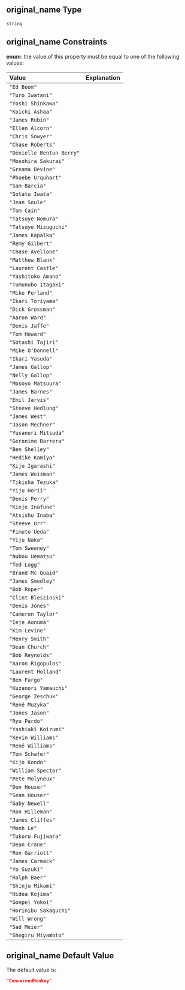 ## original_name Type

`string`

## original_name Constraints

**enum**: the value of this property must be equal to one of the following values:

| Value                     | Explanation |
| :------------------------ | :---------- |
| `"Ed Boom"`               |             |
| `"Turo Iwatani"`          |             |
| `"Yoshi Shinkawa"`        |             |
| `"Koichi Ashaa"`          |             |
| `"James Rubin"`           |             |
| `"Ellen Alcorn"`          |             |
| `"Chris Sowyer"`          |             |
| `"Chase Roberts"`         |             |
| `"Denielle Bentun Berry"` |             |
| `"Mosohira Sakurai"`      |             |
| `"Greama Devine"`         |             |
| `"Phoebe Urquhart"`       |             |
| `"Sam Barcia"`            |             |
| `"Sotatu Iwata"`          |             |
| `"Jean Soule"`            |             |
| `"Tom Cain"`              |             |
| `"Tatsuye Nomura"`        |             |
| `"Tatsuye Mizuguchi"`     |             |
| `"James Kapalka"`         |             |
| `"Remy Gilbert"`          |             |
| `"Chase Avellone"`        |             |
| `"Matthew Blank"`         |             |
| `"Laurent Castle"`        |             |
| `"Yashitoko Amano"`       |             |
| `"Tumunubo Itagaki"`      |             |
| `"Mike Ferland"`          |             |
| `"Ikari Toriyama"`        |             |
| `"Dick Grossman"`         |             |
| `"Aaron Ward"`            |             |
| `"Denis Jaffe"`           |             |
| `"Tom Howard"`            |             |
| `"Sotashi Tajiri"`        |             |
| `"Mike O'Donnell"`        |             |
| `"Ikari Yasuda"`          |             |
| `"James Gallop"`          |             |
| `"Nelly Gallop"`          |             |
| `"Mosoyo Matsuura"`       |             |
| `"James Barnes"`          |             |
| `"Emil Jarvis"`           |             |
| `"Steeve Hedlung"`        |             |
| `"James West"`            |             |
| `"Jason Mechner"`         |             |
| `"Yusanori Mitsuda"`      |             |
| `"Geronimo Barrera"`      |             |
| `"Ben Shelley"`           |             |
| `"Hedike Kamiya"`         |             |
| `"Kijo Igarashi"`         |             |
| `"James Weisman"`         |             |
| `"Tikisha Tezuka"`        |             |
| `"Yiju Horii"`            |             |
| `"Denis Perry"`           |             |
| `"Kieje Inafune"`         |             |
| `"Atsishu Inaba"`         |             |
| `"Steeve Orr"`            |             |
| `"Fimuto Ueda"`           |             |
| `"Yiju Naka"`             |             |
| `"Tom Sweeney"`           |             |
| `"Nubou Uematsu"`         |             |
| `"Ted Logg"`              |             |
| `"Brand Mc Quaid"`        |             |
| `"James Smedley"`         |             |
| `"Bob Roper"`             |             |
| `"Clint Bleszinski"`      |             |
| `"Denis Jones"`           |             |
| `"Cameron Taylor"`        |             |
| `"Ieje Aonuma"`           |             |
| `"Kim Levine"`            |             |
| `"Henry Smith"`           |             |
| `"Dean Church"`           |             |
| `"Bob Reynolds"`          |             |
| `"Aaron Rigopulos"`       |             |
| `"Laurent Holland"`       |             |
| `"Ben Fargo"`             |             |
| `"Kuzanori Yamauchi"`     |             |
| `"George Zeschuk"`        |             |
| `"René Muzyka"`           |             |
| `"Jones Jason"`           |             |
| `"Ryu Pardo"`             |             |
| `"Yashiaki Koizumi"`      |             |
| `"Kevin Williams"`        |             |
| `"René Williams"`         |             |
| `"Tom Schafer"`           |             |
| `"Kijo Kondo"`            |             |
| `"William Spector"`       |             |
| `"Pete Molyneux"`         |             |
| `"Don Houser"`            |             |
| `"Sean Houser"`           |             |
| `"Gaby Newell"`           |             |
| `"Ron Hilleman"`          |             |
| `"James Cliffes"`         |             |
| `"Monh Le"`               |             |
| `"Tukoru Fujiwara"`       |             |
| `"Dean Crane"`            |             |
| `"Ron Garriott"`          |             |
| `"James Carmack"`         |             |
| `"Yo Suzuki"`             |             |
| `"Rolph Baer"`            |             |
| `"Shinju Mikami"`         |             |
| `"Hidea Kojima"`          |             |
| `"Gonpei Yokoi"`          |             |
| `"Horinibu Sakaguchi"`    |             |
| `"Will Wrong"`            |             |
| `"Sad Meier"`             |             |
| `"Shegiru Miyamoto"`      |             |

## original_name Default Value

The default value is:

```json
"ConcernedMonkey"
```
